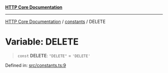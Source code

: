 [**HTTP Core Documentation**](../../README.md)

***

[HTTP Core Documentation](../../README.md) / [constants](../README.md) / DELETE

# Variable: DELETE

> `const` **DELETE**: `"DELETE"` = `'DELETE'`

Defined in: [src/constants.ts:9](https://github.com/stonemjs/http-core/blob/f8360abdd8e841f59cefcfadd322bcf66d52c95b/src/constants.ts#L9)
